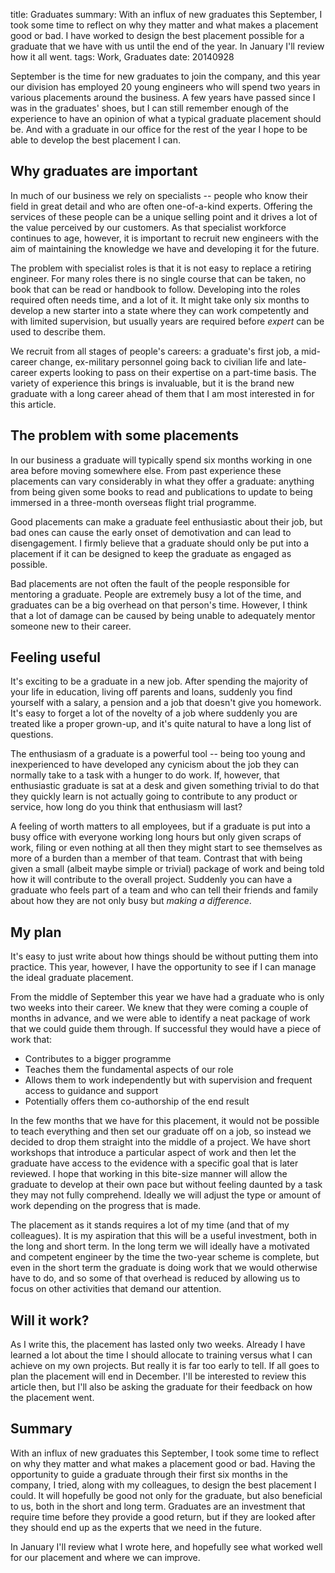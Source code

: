 title: Graduates
summary: With an influx of new graduates this September, I took some time to reflect on why they matter and what makes a placement good or bad. I have worked to design the best placement possible for a graduate that we have with us until the end of the year. In January I'll review how it all went.
tags: Work, Graduates
date: 20140928

September is the time for new graduates to join the company, and this year our division has employed 20 young engineers who will spend two years in various placements around the business. A few years have passed since I was in the graduates' shoes, but I can still remember enough of the experience to have an opinion of what a typical graduate placement should be. And with a graduate in our office for the rest of the year I hope to be able to develop the best placement I can.

## Why graduates are important

In much of our business we rely on specialists -- people who know their field in great detail and who are often one-of-a-kind experts. Offering the services of these people can be a unique selling point and it drives a lot of the value perceived by our customers. As that specialist workforce continues to age, however, it is important to recruit new engineers with the aim of maintaining the knowledge we have and developing it for the future.

The problem with specialist roles is that it is not easy to replace a retiring engineer. For many roles there is no single course that can be taken, no book that can be read or handbook to follow. Developing into the roles required often needs time, and a lot of it. It might take only six months to develop a new starter into a state where they can work competently and with limited supervision, but usually years are required before *expert* can be used to describe them.

We recruit from all stages of people's careers: a graduate's first job, a mid-career change, ex-military personnel going back to civilian life and late-career experts looking to pass on their expertise on a part-time basis. The variety of experience this brings is invaluable, but it is the brand new graduate with a long career ahead of them that I am most interested in for this article.

## The problem with some placements

In our business a graduate will typically spend six months working in one area before moving somewhere else. From past experience these placements can vary considerably in what they offer a graduate: anything from being given some books to read and publications to update to being immersed in a three-month overseas flight trial programme.

Good placements can make a graduate feel enthusiastic about their job, but bad ones can cause the early onset of demotivation and can lead to disengagement. I firmly believe that a graduate should only be put into a placement if it can be designed to keep the graduate as engaged as possible.

Bad placements are not often the fault of the people responsible for mentoring a graduate. People are extremely busy a lot of the time, and graduates can be a big overhead on that person's time. However, I think that a lot of damage can be caused by being unable to adequately mentor someone new to their career.

## Feeling useful

It's exciting to be a graduate in a new job. After spending the majority of your life in education, living off parents and loans, suddenly you find yourself with a salary, a pension and a job that doesn't give you homework. It's easy to forget a lot of the novelty of a job where suddenly you are treated like a proper grown-up, and it's quite natural to have a long list of questions.

The enthusiasm of a graduate is a powerful tool -- being too young and inexperienced to have developed any cynicism about the job they can normally take to a task with a hunger to do work. If, however, that enthusiastic graduate is sat at a desk and given something trivial to do that they quickly learn is not actually going to contribute to any product or service, how long do you think that enthusiasm will last?

A feeling of worth matters to all employees, but if a graduate is put into a busy office with everyone working long hours but only given scraps of work, filing or even nothing at all then they might start to see themselves as more of a burden than a member of that team. Contrast that with being given a small (albeit maybe simple or trivial) package of work and being told how it will contribute to the overall project. Suddenly you can have a graduate who feels part of a team and who can tell their friends and family about how they are not only busy but *making a difference*.

## My plan

It's easy to just write about how things should be without putting them into practice. This year, however, I have the opportunity to see if I can manage the ideal graduate placement.

From the middle of September this year we have had a graduate who is only two weeks into their career. We knew that they were coming a couple of months in advance, and we were able to identify a neat package of work that we could guide them through. If successful they would have a piece of work that:

* Contributes to a bigger programme
* Teaches them the fundamental aspects of our role
* Allows them to work independently but with supervision and frequent access to guidance and support
* Potentially offers them co-authorship of the end result

In the few months that we have for this placement, it would not be possible to teach everything and then set our graduate off on a job, so instead we decided to drop them straight into the middle of a project. We have short workshops that introduce a particular aspect of work and then let the graduate have access to the evidence with a specific goal that is later reviewed. I hope that working in this bite-size manner will allow the graduate to develop at their own pace but without feeling daunted by a task they may not fully comprehend. Ideally we will adjust the type or amount of work depending on the progress that is made.

The placement as it stands requires a lot of my time (and that of my colleagues). It is my aspiration that this will be a useful investment, both in the long and short term. In the long term we will ideally have a motivated and competent engineer by the time the two-year scheme is complete, but even in the short term the graduate is doing work that we would otherwise have to do, and so some of that overhead is reduced by allowing us to focus on other activities that demand our attention.

## Will it work?

As I write this, the placement has lasted only two weeks. Already I have learned a lot about the time I should allocate to training versus what I can achieve on my own projects. But really it is far too early to tell. If all goes to plan the placement will end in December. I'll be interested to review this article then, but I'll also be asking the graduate for their feedback on how the placement went.

## Summary

With an influx of new graduates this September, I took some time to reflect on why they matter and what makes a placement good or bad. Having the opportunity to guide a graduate through their first six months in the company, I tried, along with my colleagues, to design the best placement I could. It will hopefully be good not only for the graduate, but also beneficial to us, both in the short and long term. Graduates are an investment that require time before they provide a good return, but if they are looked after they should end up as the experts that we need in the future.

In January I'll review what I wrote here, and hopefully see what worked well for our placement and where we can improve.
